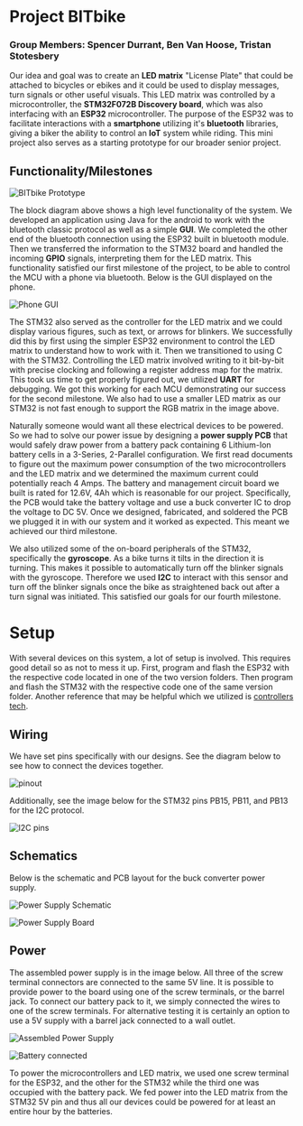 # Project BITbike

### Group Members: **Spencer Durrant, Ben Van Hoose, Tristan Stotesbery**

Our idea and goal was to create an **LED matrix** "License Plate" that could be attached to bicycles or ebikes and it could be used to display messages, turn signals or other useful visuals. This LED matrix was controlled by a microcontroller, the **STM32F072B Discovery board**, which was also interfacing with an **ESP32** microcontroller. The purpose of the ESP32 was to facilitate interactions with a **smartphone** utilizing it's **bluetooth** libraries, giving a biker the ability to control an **IoT** system while riding. This mini project also serves as a starting prototype for our broader senior project.


## Functionality/Milestones

![BITbike Prototype](/images/block2.PNG)

The block diagram above shows a high level functionality of the system. We developed an application using Java for the android to work with the bluetooth classic protocol as well as a simple **GUI**. We completed the other end of the bluetooth connection using the ESP32 built in bluetooth module. Then we transferred the information to the STM32 board and handled the incoming **GPIO** signals, interpreting them for the LED matrix. This functionality satisfied our first milestone of the project, to be able to control the MCU with a phone via bluetooth. Below is the GUI displayed on the phone.

![Phone GUI](/images/phone_gui.png)

The STM32 also served as the controller for the LED matrix and we could display various figures, such as text, or arrows for blinkers. We successfully did this by first using the simpler ESP32 environment to control the LED matrix to understand how to work with it. Then we transitioned to using C with the STM32. Controlling the LED matrix involved writing to it bit-by-bit with precise clocking and following a register address map for the matrix. This took us time to get properly figured out, we utilized **UART** for debugging. We got this working for each MCU demonstrating our success for the second milestone. We also had to use a smaller LED matrix as our STM32 is not fast enough to support the RGB matrix in the image above.

Naturally someone would want all these electrical devices to be powered. So we had to solve our power issue by designing a **power supply PCB** that would safely draw power from a battery pack containing 6 Lithium-Ion battery cells in a 3-Series, 2-Parallel configuration. We first read documents to figure out the maximum power consumption of the two microcontrollers and the LED matrix and we determined the maximum current could potentially reach 4 Amps. The battery and management circuit board we built is rated for 12.6V, 4Ah which is reasonable for our project. Specifically, the PCB would take the battery voltage and use a buck converter IC to drop the voltage to DC 5V. Once we designed, fabricated, and soldered the PCB we plugged it in with our system and it worked as expected. This meant we achieved our third milestone.

We also utilized some of the on-board peripherals of the STM32, specifically the **gyroscope**. As a bike turns it tilts in the direction it is turning. This makes it possible to automatically turn off the blinker signals with the gyroscope. Therefore we used **I2C** to interact with this sensor and turn off the blinker signals once the bike as straightened back out after a turn signal was initiated. This satisfied our goals for our fourth milestone.

# Setup
With several devices on this system, a lot of setup is involved. This requires good detail so as not to mess it up. First, program and flash the ESP32 with the respective code located in one of the two version folders. Then program and flash the STM32 with the respective code one of the same version folder. Another reference that may be helpful which we utilized is [controllers tech](https://controllerstech.com/led-dot-matrix-and-stm32/). 

## Wiring
We have set pins specifically with our designs. See the diagram below to see how to connect the devices together.

![pinout](/images/pinout.PNG)

Additionally, see the image below for the STM32 pins PB15, PB11, and PB13 for the I2C protocol.

![I2C pins](/images/i2c_pins.PNG)

## Schematics
Below is the schematic and PCB layout for the buck converter power supply.

![Power Supply Schematic](/images/power_sch.PNG)

![Power Supply Board](/images/power_board.PNG)

## Power
The assembled power supply is in the image below. All three of the screw terminal connectors are connected to the same 5V line. It is possible to provide power to the board using one of the screw terminals, or the barrel jack. To connect our battery pack to it, we simply connected the wires to one of the screw terminals. For alternative testing it is certainly an option to use a 5V supply with a barrel jack connected to a wall outlet.

![Assembled Power Supply](/images/pcb-built.jpg)

![Battery connected](/images/battery.jpg)

To power the microcontrollers and LED matrix, we used one screw terminal for the ESP32, and the other for the STM32 while the third one was occupied with the battery pack. We fed power into the LED matrix from the STM32 5V pin and thus all our devices could be powered for at least an entire hour by the batteries.
